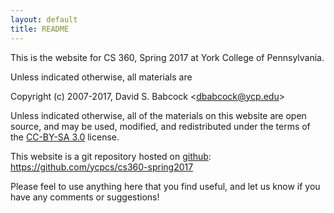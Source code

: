 ```yaml
---
layout: default
title: README
---
```


This is the website for CS 360, Spring 2017 at York College of
Pennsylvania.

Unless indicated otherwise, all materials are

Copyright (c) 2007-2017, David S. Babcock &lt;<dbabcock@ycp.edu>&gt;

Unless indicated otherwise, all of the materials on this website
are open source, and may be used, modified, and redistributed
under the terms of the <a href="http://creativecommons.org/licenses/by-sa/3.0/us/">CC-BY-SA 3.0</a>
license.

This website is a git repository hosted on [github](https://github.com): <https://github.com/ycpcs/cs360-spring2017>

Please feel to use anything here that you find useful,
and let us know if you have any comments or suggestions!
